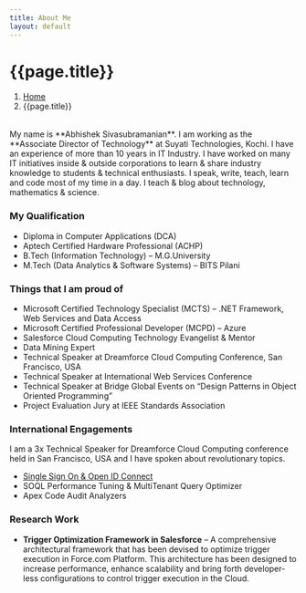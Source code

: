 ```yaml
---
title: About Me
layout: default
---
```


<h1>{{page.title}}</h1>
<div style="margin-bottom:2rem;">
    <nav aria-label="breadcrumb">
      <ol class="breadcrumb">
        <li class="breadcrumb-item"><a href="/">Home</a></li>
        <li class="breadcrumb-item active" aria-current="page">{{page.title}}</li>
      </ol>
    </nav>
  </div>
My name is **Abhishek Sivasubramanian**. I am working as the **Associate Director of Technology** at Suyati Technologies, Kochi. I have an experience of more than 10 years in IT Industry. I have worked on many IT initiatives inside & outside corporations to learn & share industry knowledge to students & technical enthusiasts. I speak, write, teach, learn and code most of my time in a day. I teach & blog about technology, mathematics & science.

### My Qualification

- Diploma in Computer Applications (DCA)
- Aptech Certified Hardware Professional (ACHP)
- B.Tech (Information Technology) – M.G.University
- M.Tech (Data Analytics & Software Systems) – BITS Pilani

### Things that I am proud of

- Microsoft Certified Technology Specialist (MCTS) – .NET Framework, Web Services and Data Access
- Microsoft Certified Professional Developer (MCPD) – Azure
- Salesforce Cloud Computing Technology Evangelist & Mentor
- Data Mining Expert
- Technical Speaker at Dreamforce Cloud Computing Conference, San Francisco, USA
- Technical Speaker at International Web Services Conference
- Technical Speaker at Bridge Global Events on “Design Patterns in Object Oriented Programming”
- Project Evaluation Jury at IEEE Standards Association

### International Engagements

I am a 3x Technical Speaker for Dreamforce Cloud Computing conference held in San Francisco, USA and I have spoken about revolutionary topics.

- [Single Sign On & Open ID Connect](https://www.youtube.com/watch?v=T1fpulzHYcs)
- SOQL Performance Tuning & MultiTenant Query Optimizer
- Apex Code Audit Analyzers

### Research Work

- **Trigger Optimization Framework in Salesforce** – A comprehensive architectural framework that has been devised to optimize trigger execution in Force.com Platform. This architecture has been designed to increase performance, enhance scalability and bring forth developer-less configurations to control trigger execution in the Cloud.
